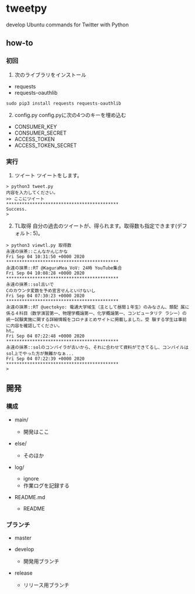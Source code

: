 # tweetpy
develop Ubuntu commands for Twitter with Python


## how-to
### 初回
1. 次のライブラリをインストール
  * requests
  * requests-oauthlib

```
sudo pip3 install requests requests-oauthlib
```

2. config.py
config.pyに次の4つのキーを埋め込む
  * CONSUMER_KEY
  * CONSUMER_SECRET
  * ACCESS_TOKEN
  * ACCESS_TOKEN_SECRET


### 実行
1. ツイート
ツイートをします。

```
> python3 tweet.py
内容を入力してください。
>> ここにツイート
*******************************************
Success.
>
```

2. TL取得
自分の過去のツイートが、得られます。取得数も指定できます(デフォルト: 5)。

```
> python3 viewtl.py 取得数
永遠の抹茶::こんなかんじかな
Fri Sep 04 10:31:50 +0000 2020
*******************************************
永遠の抹茶::RT @KaguraMea_VoV: 24時 YouTube集合
Fri Sep 04 10:08:28 +0000 2020
*******************************************
永遠の抹茶::sol古いで
Cのカウンタ変数を予め宣言せんといけないし
Fri Sep 04 07:30:23 +0000 2020
*******************************************
永遠の抹茶::RT @uectokyo: 電通大学域生（主として昼間１年生）のみなさん、類配 属に係る４科目（数学演習第一、物理学概論第一、化学概論第一、コンピュータリテ ラシー）の統一試験実施に関する詳細情報をコロナまとめサイトに掲載しました。受 験する学生は事前に内容を確認してください。
ht…
Fri Sep 04 07:22:48 +0000 2020
*******************************************
永遠の抹茶::solのコンパイラが古いから、それに合わせて資料ができてるし、コンパイルはsol上でやった方が無難かなぁ...
Fri Sep 04 07:22:39 +0000 2020
*******************************************
>
```


## 開発
### 構成
  * main/
    - 開発はここ

  * else/
    - そのほか

  * log/
    - ignore
    - 作業ログを記録する

  * README.md
    - README


### ブランチ
  * master

  * develop
    - 開発用ブランチ

  * release
    - リリース用ブランチ
